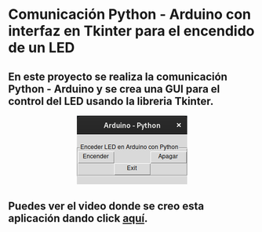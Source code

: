 # Comunicación Python - Arduino con interfaz en Tkinter para el encendido de un LED

## En este proyecto se realiza la comunicación Python - Arduino y se crea una GUI para el control del LED usando la libreria Tkinter.


<center> <img src=imagen.png> </center>

## Puedes ver el video donde se creo esta aplicación dando click [aquí](https://youtu.be/NOXZlxJu4qI).